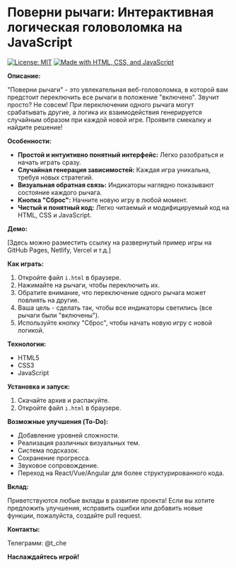 # Поверни рычаги: Интерактивная логическая головоломка на JavaScript

[![License: MIT](https://img.shields.io/badge/License-MIT-yellow.svg)](https://opensource.org/licenses/MIT)
[![Made with HTML, CSS, and JavaScript](https://img.shields.io/badge/Tech-HTML%20%7C%20CSS%20%7C%20JavaScript-brightgreen)](https://www.javascript.com/)

**Описание:**

"Поверни рычаги" - это увлекательная веб-головоломка, в которой вам предстоит переключить все рычаги в положение "включено". Звучит просто? Не совсем! При переключении одного рычага могут срабатывать другие, а логика их взаимодействия генерируется случайным образом при каждой новой игре. Проявите смекалку и найдите решение!

**Особенности:**

*   **Простой и интуитивно понятный интерфейс:** Легко разобраться и начать играть сразу.
*   **Случайная генерация зависимостей:** Каждая игра уникальна, требуя новых стратегий.
*   **Визуальная обратная связь:** Индикаторы наглядно показывают состояние каждого рычага.
*   **Кнопка "Сброс":** Начните новую игру в любой момент.
*   **Чистый и понятный код:**  Легко читаемый и модифицируемый код на HTML, CSS и JavaScript.

**Демо:**

[Здесь можно разместить ссылку на развернутый пример игры на GitHub Pages, Netlify, Vercel и т.д.]

**Как играть:**

1.  Откройте файл `i.html` в браузере.
2.  Нажимайте на рычаги, чтобы переключить их.
3.  Обратите внимание, что переключение одного рычага может повлиять на другие.
4.  Ваша цель - сделать так, чтобы все индикаторы светились (все рычаги были "включены").
5.  Используйте кнопку "Сброс", чтобы начать новую игру с новой логикой.

**Технологии:**

*   HTML5
*   CSS3
*   JavaScript

**Установка и запуск:**

1.  Скачайте архив и распакуйте.
2.  Откройте файл `i.html` в браузере.

**Возможные улучшения (To-Do):**

*   Добавление уровней сложности.
*   Реализация различных визуальных тем.
*   Система подсказок.
*   Сохранение прогресса.
*   Звуковое сопровождение.
*   Переход на React/Vue/Angular для более структурированного кода.

**Вклад:**

Приветствуются любые вклады в развитие проекта! Если вы хотите предложить улучшения, исправить ошибки или добавить новые функции, пожалуйста, создайте pull request.

**Контакты:**

Телеграмм: @t_che

**Наслаждайтесь игрой!**

